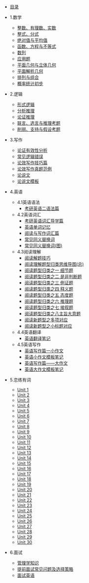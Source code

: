 * [目录](README.md)

* 1.数学
   * [整数、有理数、实数](notes/composite/integer/整数、有理数、实数.md)
   * [整式、分式](notes/composite/integral/整式、分式.md)
   * [绝对值与平均值](notes/composite/absolute/绝对值与平均值.md)
   * [函数、方程与不等式](notes/composite/parabola/函数、方程与不等式.md)
   * [数列](notes/composite/sequence/数列.md)
   * [应用题](notes/composite/apply/应用题.md)
   * [平面几何与立体几何](notes/composite/geometry/平面几何与立体几何.md)
   * [平面解析几何](notes/composite/analysis/平面解析几何.md)
   * [排列与组合](notes/composite/arrange/排列与组合.md)
   * [概率统计初步](notes/composite/probability/概率统计初步.md) 
* 2.逻辑
   * [形式逻辑](notes/composite/logic/形式逻辑.md)
   * [分析推理](notes/composite/logic/分析推理.md)
   * [论证推理](notes/composite/logic/论证推理.md)
   * [联言、选言与推理考题](notes/composite/logic/联言、选言与推理考题.md)
   * [削弱、支持与假设考题](notes/composite/logic/削弱、支持与假设考题.md)
* 3.写作
   * [论证有效性分析](notes/composite/writing/论证有效性分析.md)
   * [常见逻辑错误](notes/composite/writing/常见逻辑错误.md)
   * [论效写作技巧篇](notes/composite/writing/论效写作技巧篇.md)
   * [论效写作真题范例](notes/composite/writing/论效写作真题范例.md)
   * [论说文](notes/composite/writing/论说文.md)
   * [论说文模板](notes/composite/writing/论说文模板.md)
* 4.英语
   * 4.1英语语法
      * [考研英语二语法篇](notes/english/考研英语二语法篇.md)
   * 4.2英语词汇
      * [考研英语词汇导学篇](notes/english/考研英语词汇导学篇.md)
      * [英语单词记忆](notes/english/英语单词记忆.md)
      * [阅读与写作词汇篇](notes/english/阅读与写作词汇篇.md)
      * [常见同义替换词](notes/english/常见同义替换词.md)
      * [常见同义替换词(图)](notes/english/常见同义替换词（图）.md)
   * 4.3阅读理解
      * [阅读解题技巧](notes/english/英语阅读技巧篇.md)  
      * [阅读理解题型归类思维导图(总)](notes/english/阅读理解题型归类思维导图.md)  
      * [阅读题型归类之一 细节题](notes/english/阅读题型归类之一细节题.md)  
      * [阅读题型归类之二 是非判断题](notes/english/阅读题型归类之二是非判断题.md)  
      * [阅读题型归类之三 例证题](notes/english/阅读题型归类之三%20例证题.md)  
      * [阅读题型归类之四 释义题](notes/english/阅读题型归类之四%20释义题.md)  
      * [阅读题型归类之五 态度题](notes/english/阅读题型归类之五态度题.md)  
      * [阅读题型归类之六 推理题](notes/english/阅读题型归类之六推理题.md)  
      * [阅读题型归类之七 接叙题](notes/english/阅读题型归类之七接叙题.md)  
      * [阅读题型归类之八主旨大意题](notes/english/阅读题型归类之八主旨大意题.md)  
      * [阅读新题型之多项对应](notes/english/阅读新题型之多项对应.md)  
      * [阅读新题型之小标题对应](notes/english/阅读新题型之小标题对应.md)
   * 4.4英语翻译
      * [英语翻译笔记](notes/english/英语翻译笔记.md)
   * 4.5英语写作
      * [英语写作篇一小作文](notes/english/英语小作文写作.md)  
      * [英语小作文模板笔记](notes/english/英语小作文模板笔记.md)  
      * [英语写作篇——大作文](notes/english/英语大作文写作.md)  
      * [英语大作文模板笔记](notes/english/英语大作文模板笔记.md)
* 5.恋练有词
   * [Unit 1](notes/vocabulary/unit01.md)  
   * [Unit 2](notes/vocabulary/unit02.md)  
   * [Unit 3](notes/vocabulary/unit03.md)  
   * [Unit 4](notes/vocabulary/unit04.md)  
   * [Unit 5](notes/vocabulary/unit05.md)  
   * [Unit 6](notes/vocabulary/unit06.md)  
   * [Unit 7](notes/vocabulary/unit07.md)  
   * [Unit 8](notes/vocabulary/unit08.md)  
   * [Unit 9](notes/vocabulary/unit09.md)  
   * [Unit 10](notes/vocabulary/unit10.md)  
   * [Unit 11](notes/vocabulary/unit11.md)  
   * [Unit 12](notes/vocabulary/unit12.md)  
   * [Unit 13](notes/vocabulary/unit13.md)  
   * [Unit 14](notes/vocabulary/unit14.md)  
   * [Unit 15](notes/vocabulary/unit15.md)  
   * [Unit 16](notes/vocabulary/unit16.md)  
   * [Unit 17](notes/vocabulary/unit17.md)  
   * [Unit 18](notes/vocabulary/unit18.md)  
   * [Unit 19](notes/vocabulary/unit19.md)  
   * [Unit 20](notes/vocabulary/unit20.md)  
   * [Unit 21](notes/vocabulary/unit21.md)  
   * [Unit 22](notes/vocabulary/unit22.md)  
   * [Unit 23](notes/vocabulary/unit23.md)  
   * [Unit 24](notes/vocabulary/unit24.md)  
   * [Unit 25](notes/vocabulary/unit25.md)  
   * [Unit 26](notes/vocabulary/unit26.md)  
   * [Unit 27](notes/vocabulary/unit27.md)  
   * [Unit 28](notes/vocabulary/unit28.md)  
   * [Unit 29](notes/vocabulary/unit29.md)  
   * [Unit 30](notes/vocabulary/unit30.md)  
* 6.面试
   * [管理学知识](notes/interview/MBA管理学知识.md)
   * [提前面试常见问题及选择策略](notes/interview/提前面试常见问题及选择策略.md)
   * [面试英语](notes/interview/面试英语.md)